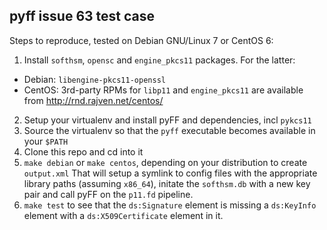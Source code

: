 pyff issue 63 test case
-----------------------

Steps to reproduce, tested on Debian GNU/Linux 7 or CentOS 6:

1. Install `softhsm`, `opensc` and `engine_pkcs11` packages. For the latter:
  * Debian: `libengine-pkcs11-openssl`
  * CentOS: 3rd-party RPMs for `libp11` and `engine_pkcs11` are available from http://rnd.rajven.net/centos/
2. Setup your virtualenv and install pyFF and dependencies, incl `pykcs11`
3. Source the virtualenv so that the `pyff` executable becomes available in your `$PATH`
4. Clone this repo and cd into it
5. `make debian` or `make centos`, depending on your distribution to create `output.xml`
That will setup a symlink to config files with the appropriate library paths (assuming `x86_64`), initate the `softhsm.db` with a new key pair and call pyFF on the `p11.fd` pipeline.
6. `make test` to see that the `ds:Signature` element is missing a `ds:KeyInfo` element with a `ds:X509Certificate` element in it.
